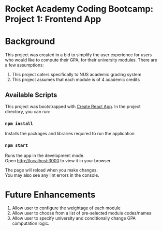 # Rocket Academy Coding Bootcamp: Project 1: Frontend App

# Background
This project was created in a bid to simplify the user experience for users who would like to compute their GPA, for their university modules. There are a few assumptions:
1. This project caters specifically to NUS academic grading system
2. This project assumes that each module is of 4 academic credits

## Available Scripts

This project was bootstrapped with [Create React App](https://github.com/facebook/create-react-app). In the project directory, you can run:

### `npm install`
Installs the packages and libraries required to run the application

### `npm start`

Runs the app in the development mode.\
Open [http://localhost:3000](http://localhost:3000) to view it in your browser.

The page will reload when you make changes.\
You may also see any lint errors in the console.

# Future Enhancements
1. Allow user to configure the weightage of each module
2. Allow user to choose from a list of pre-selected module codes/names
3. Allow user to specify university and conditionally change GPA computation logic. 

